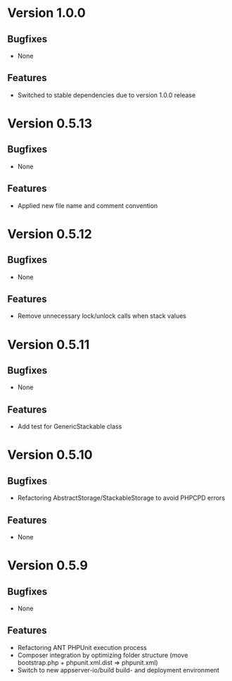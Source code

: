 # Version 1.0.0

## Bugfixes

* None

## Features

* Switched to stable dependencies due to version 1.0.0 release

# Version 0.5.13

## Bugfixes

* None

## Features

* Applied new file name and comment convention

# Version 0.5.12

## Bugfixes

* None

## Features

* Remove unnecessary lock/unlock calls when stack values

# Version 0.5.11

## Bugfixes

* None

## Features

* Add test for GenericStackable class

# Version 0.5.10

## Bugfixes

* Refactoring AbstractStorage/StackableStorage to avoid PHPCPD errors

## Features

* None

# Version 0.5.9

## Bugfixes

* None

## Features

* Refactoring ANT PHPUnit execution process
* Composer integration by optimizing folder structure (move bootstrap.php + phpunit.xml.dist => phpunit.xml)
* Switch to new appserver-io/build build- and deployment environment